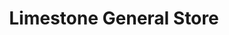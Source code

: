 ---
title: "Limestone General Store"
url: /limestone/limestone-general-store/
shop: Lebensmittel
---